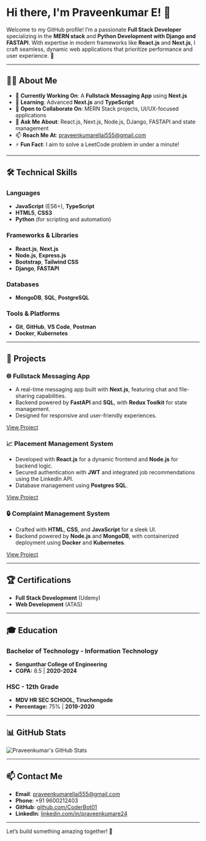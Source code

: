 # Hi there, I'm Praveenkumar E! 👾

Welcome to my GitHub profile! I’m a passionate **Full Stack Developer** specializing in the **MERN stack** and **Python Development with Django and FASTAPI**. With expertise in modern frameworks like **React.js** and **Next.js**, I craft seamless, dynamic web applications that prioritize performance and user experience. 🚀

---

## 👨‍💻 About Me

- 🔭 **Currently Working On**: A **Fullstack Messaging App** using **Next.js**  
- 🌱 **Learning**: Advanced **Next.js** and **TypeScript**  
- 👯 **Open to Collaborate On**: MERN Stack projects, UI/UX-focused applications  
- 💬 **Ask Me About**: React.js, Next.js, Node.js, DJango, FASTAPI and state management  
- 📫 **Reach Me At**: praveenkumarellai555@gmail.com  
- ⚡ **Fun Fact**: I aim to solve a LeetCode problem in under a minute!

---

## 🛠️ Technical Skills

### **Languages**
- **JavaScript** (ES6+), **TypeScript**
- **HTML5**, **CSS3**
- **Python** (for scripting and automation)

### **Frameworks & Libraries**
- **React.js**, **Next.js**
- **Node.js**, **Express.js**
- **Bootstrap**, **Tailwind CSS**
- **Django**, **FASTAPI**
### **Databases**
- **MongoDB**, **SQL**, **PostgreSQL**

### **Tools & Platforms**
- **Git**, **GitHub**, **VS Code**, **Postman**
- **Docker**, **Kubernetes**

---

## 📂 Projects

### 🌐 **Fullstack Messaging App**
- A real-time messaging app built with **Next.js**, featuring chat and file-sharing capabilities.
- Backend powered by **FastAPI** and **SQL**, with **Redux Toolkit** for state management.
- Designed for responsive and user-friendly experiences.

[View Project](#)

### 📈 **Placement Management System**
- Developed with **React.js** for a dynamic frontend and **Node.js** for backend logic.
- Secured authentication with **JWT** and integrated job recommendations using the LinkedIn API.
- Database management using **Postgres SQL**.

[View Project](#)

### 🔒 **Complaint Management System**
- Crafted with **HTML**, **CSS**, and **JavaScript** for a sleek UI.
- Backend powered by **Node.js** and **MongoDB**, with containerized deployment using **Docker** and **Kubernetes**.

[View Project](#)

---

## 🏆 Certifications

- **Full Stack Development** (Udemy)  
- **Web Development** (ATAS)  

---

## 🎓 Education

### **Bachelor of Technology - Information Technology**
- **Sengunthar College of Engineering**  
- **CGPA:** 8.5 | **2020-2024**

### **HSC - 12th Grade**
- **MDV HR SEC SCHOOL, Tiruchengode**  
- **Percentage:** 75% | **2019-2020**

---

## 📊 GitHub Stats

![Praveenkumar's GitHub Stats](#)

---

## 📫 Contact Me

- **Email**: [praveenkumarellai555@gmail.com](mailto:praveenkumarellai555@gmail.com)  
- **Phone**: +91 9600212403  
- **GitHub**: [github.com/CoderBot01](https://github.com/CoderBot01)  
- **LinkedIn**: [linkedin.com/in/praveenkumare24](https://www.linkedin.com/in/praveenkumare24)  

---

Let’s build something amazing together! 🚀
